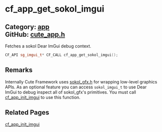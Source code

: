 [](../header.md ':include')

# cf_app_get_sokol_imgui

Category: [app](/api_reference?id=app)  
GitHub: [cute_app.h](https://github.com/RandyGaul/cute_framework/blob/master/include/cute_app.h)  
---

Fetches a sokol Dear ImGui debug context.

```cpp
CF_API sg_imgui_t* CF_CALL cf_app_get_sokol_imgui();
```

## Remarks

Internally Cute Framework uses [sokol_gfx.h](https://github.com/floooh/sokol) for wrapping low-level graphics APIs.
As an optional feature you can access `sokol_imgui_t` to use Dear ImGui to debug inspect all of sokol_gfx's primitives.
You must call [cf_app_init_imgui](/app/cf_app_init_imgui.md) to use this function.

## Related Pages

[cf_app_init_imgui](/app/cf_app_init_imgui.md)  
